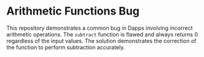 # Arithmetic Functions Bug

This repository demonstrates a common bug in Dapps involving incorrect arithmetic operations. The `subtract` function is flawed and always returns 0 regardless of the input values. The solution demonstrates the correction of the function to perform subtraction accurately.